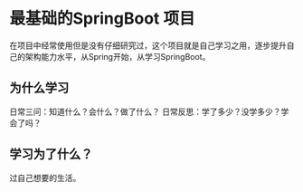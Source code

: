 # 最基础的SpringBoot 项目
在项目中经常使用但是没有仔细研究过，这个项目就是自己学习之用，逐步提升自己的架构能力水平，从Spring开始，从学习SpringBoot。

## 为什么学习
日常三问：知道什么？会什么？做了什么？
日常反思：学了多少？没学多少？学会了吗？
## 学习为了什么？
过自己想要的生活。

